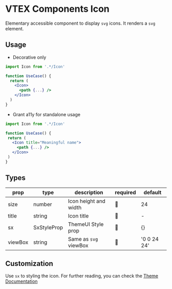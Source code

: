 # VTEX Components Icon

Elementary accessible component to display `svg` icons.
It renders a `svg` element.

## Usage

- Decorative only

```jsx
import Icon from '.*/Icon'

function UseCase() {
  return (
    <Icon>
      <path {...} />
    </Icon>
  )
}
```

- Grant a11y for standalone usage

```jsx
import Icon from '.*/Icon'

function UseCase() {
 return (
   <Icon title="Meaningful name">
     <path {...} />
   </Icon>
 )
}
```

## Types

| prop    | type        | description           | required | default     |
| ------- | ----------- | --------------------- | -------- | ----------- |
| size    | number      | Icon height and width | 🚫       | 24          |
| title   | string      | Icon title            | 🚫       | -           |
| sx      | SxStyleProp | ThemeUI Style prop    | 🚫       | {}          |
| viewBox | string      | Same as `svg` viewBox | 🚫       | '0 0 24 24' |

## Customization

Use `sx` to styling the icon.
For further reading, you can check the [Theme Documentation](../theme/README.md)
